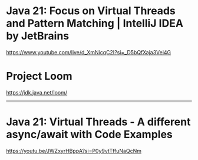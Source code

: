 # Java 21: Focus on Virtual Threads and Pattern Matching | IntelliJ IDEA by JetBrains

https://www.youtube.com/live/d_XmNicqC2I?si=_D5bQfXaja3Vei4G

# Project Loom

https://jdk.java.net/loom/


<hr>


# Java 21: Virtual Threads - A different async/await with Code Examples

https://youtu.be/JWZxyrHBppA?si=P0y9vtTffuNaQcNm
